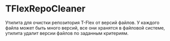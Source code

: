 # TFlexRepoCleaner

Утилита для очистки репозитория T-Flex от версий файлов. У каждого файла может быть много версий, все они хранятся в файловой системе, утилита удалит версии файлов по заданным критериям.
